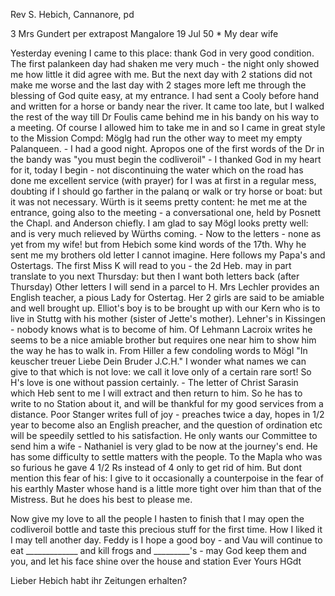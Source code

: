 Rev S. Hebich, Cannanore, pd

3
Mrs Gundert per extrapost Mangalore 19 Jul 50
 <Friday>*
My dear wife

Yesterday evening I came to this place: thank God in very good condition. The first palankeen day had shaken me very much - the night only showed me how little it did agree with me. But the next day with 2 stations did not make me worse and the last day with 2 stages more left me through the blessing of God quite easy, at my entrance. I had sent a Cooly before hand and written for a horse or bandy near the river. It came too late, but I walked the rest of the way till Dr Foulis came behind me in his bandy on his way to a meeting. Of course I allowed him to take me in and so I came in great style to the Mission Compd: Möglg had run the other way to meet my empty Palanqueen. - I had a good night. Apropos one of the first words of the Dr in the bandy was "you must begin the codliveroil" - I thanked God in my heart for it, today I begin - not discontinuing the water which on the road has done me excellent service (with prayer) for I was at first in a regular mess, doubting if I should go farther in the palanq or walk or try horse or boat: but it was not necessary. Würth is it seems pretty content: he met me at the entrance, going also to the meeting - a conversational one, held by Posnett the Chapl. and Anderson chiefly. I am glad to say Mögl looks pretty well: and is very much relieved by Würths coming. - Now to the letters - none as yet from my wife! but from Hebich some kind words of the 17th. Why he sent me my brothers old letter I cannot imagine. Here follows my Papa's and Ostertags. The first Miss K will read to you - the 2d Heb. may in part translate to you next Thursday: but then I want both letters back (after Thursday) Other letters I will send in a parcel to H. Mrs Lechler provides an English teacher, a pious Lady for Ostertag. Her 2 girls are said to be amiable and well brought up. Elliot's boy is to be brought up with our Kern who is to live in Stuttg with his mother (sister of Jette's mother). Lehner's in Kissingen - nobody knows what is to become of him. Of Lehmann Lacroix writes he seems to be a nice amiable brother but requires one near him to show him the way he has to walk in. From Hiller a few condoling words to Mögl "In keuscher <chaste> treuer Liebe Dein Bruder J.C.H." I wonder what names we can give to that which is not love: we call it love only of a certain rare sort! So H's love is one without passion certainly. - The letter of Christ Sarasin which Heb sent to me I will extract and then return to him. So he has to write to no Station about it, and will be thankful for my good services from a distance. Poor Stanger writes full of joy - preaches twice a day, hopes in 1/2 year to become also an English preacher, and the question of ordination etc will be speedily settled to his satisfaction. He only wants our Committee to send him a wife - Nathaniel is very glad to be now at the journey's end. He has some difficulty to settle matters with the people. To the Mapla who was so furious he gave 4 1/2 Rs instead of 4 only to get rid of him. But dont mention this fear of his: I give to it occasionally a counterpoise in the fear of his earthly Master whose hand is a little more tight over him than that of the Mistress. But he does his best to please me.

Now give my love to all the people I hasten to finish that I may open the codliveroil bottle and taste this precious stuff for the first time. How I liked it I may tell another day. Feddy is I hope a good boy - and Vau will continue to eat _____________ and kill frogs and _________'s - may God keep them and you, and let his face shine over the house and station  Ever
 Yours HGdt

Lieber Hebich habt ihr Zeitungen erhalten?

